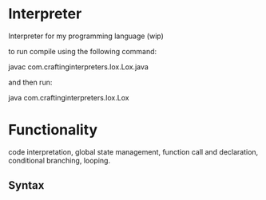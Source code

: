 # Interpreter
Interpreter for my programming language (wip)

to run compile using the following command:

javac com.craftinginterpreters.lox.Lox.java

and then run:

java com.craftinginterpreters.lox.Lox

# Functionality

code interpretation, global state management, function call and declaration, conditional branching, looping.

## Syntax